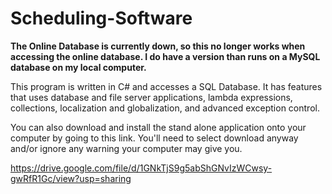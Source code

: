 # Scheduling-Software

**The Online Database is currently down, so this no longer works when accessing the online database.  I do have a version than runs on a MySQL database on my local computer.**

This program is written in C# and accesses a SQL Database.  It has features that uses database and file server applications, lambda expressions, collections, localization and globalization, and advanced exception control.

You can also download and install the stand alone application onto your computer by going to this link.  You'll need to select download anyway and/or ignore any warning your computer may give you.

https://drive.google.com/file/d/1GNkTjS9g5abShGNvIzWCwsy-gwRfR1Gc/view?usp=sharing

